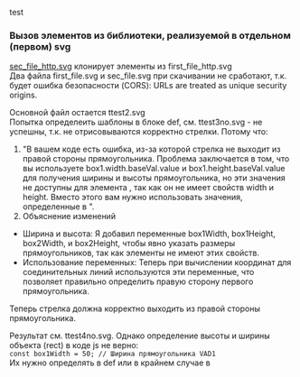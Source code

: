 test
### Вызов элементов из библиотеки, реализуемой в отдельном (первом) svg
[sec_file_http.svg](https://bpmbpm.github.io/doc/test/SVG/sec_file_http.svg) клонирует элементы из first_file_http.svg  
Два файла first_file.svg и sec_file.svg при скачивании не сработают, т.к. будет ошибка безопасности (CORS): URLs are treated as unique security origins.

Основной файл остается ttest2.svg  
Попытка определеить шаблоны в блоке def, см. ttest3no.svg - не успешны, т.к. не отрисовываются корректно стрелки. Потому что:  
1. "В вашем коде есть ошибка, из-за которой стрелка не выходит из правой стороны прямоугольника. Проблема заключается в том, что вы используете box1.width.baseVal.value и box1.height.baseVal.value для получения ширины и высоты прямоугольника, но эти значения не доступны для элемента <use>, так как он не имеет свойств width и height. Вместо этого вам нужно использовать значения, определенные в <defs>".
2.  Объяснение изменений
- Ширина и высота: Я добавил переменные box1Width, box1Height, box2Width, и box2Height, чтобы явно указать размеры прямоугольников, так как элементы <use> не имеют этих свойств.
- Использование переменных: Теперь при вычислении координат для соединительных линий используются эти переменные, что позволяет правильно определить правую сторону первого прямоугольника.  

Теперь стрелка должна корректно выходить из правой стороны прямоугольника.

Результат см. ttest4no.svg. Однако определение высоты и ширины объекта (rect) в коде js не верно:   
`const box1Width = 50; // Ширина прямоугольника VAD1`  
Их нужно определять в def или в крайнем случае в <style>. 
